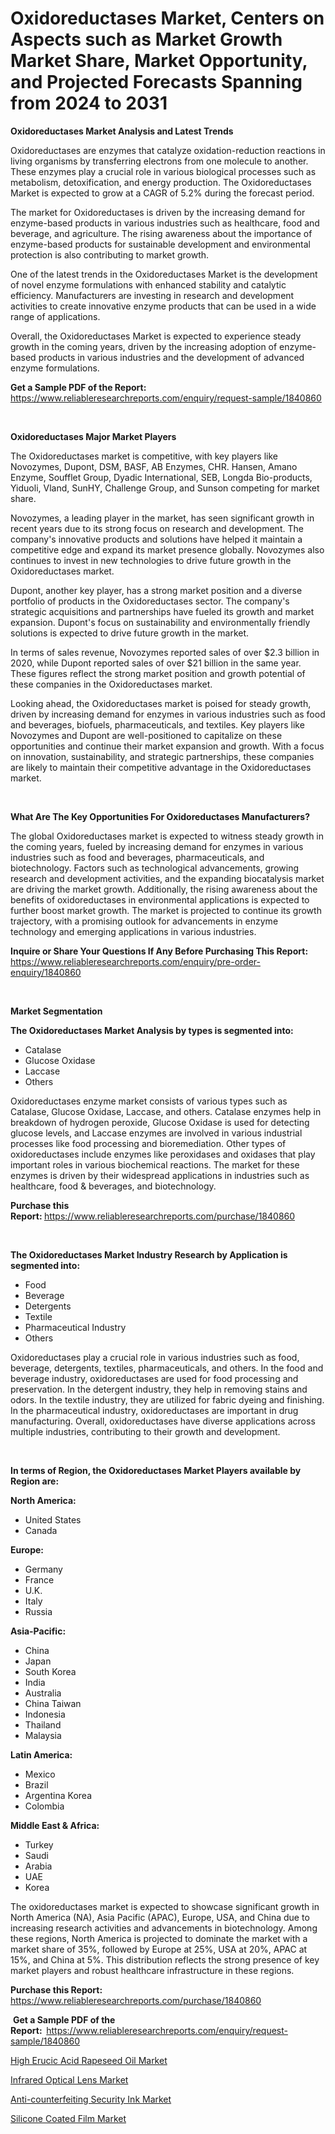 <p><h1>Oxidoreductases Market, Centers on Aspects such as Market Growth Market Share, Market Opportunity, and Projected Forecasts Spanning from 2024 to 2031</h1></p><p><strong>Oxidoreductases Market Analysis and Latest Trends</strong></p>
<p><p>Oxidoreductases are enzymes that catalyze oxidation-reduction reactions in living organisms by transferring electrons from one molecule to another. These enzymes play a crucial role in various biological processes such as metabolism, detoxification, and energy production. The Oxidoreductases Market is expected to grow at a CAGR of 5.2% during the forecast period.</p><p>The market for Oxidoreductases is driven by the increasing demand for enzyme-based products in various industries such as healthcare, food and beverage, and agriculture. The rising awareness about the importance of enzyme-based products for sustainable development and environmental protection is also contributing to market growth.</p><p>One of the latest trends in the Oxidoreductases Market is the development of novel enzyme formulations with enhanced stability and catalytic efficiency. Manufacturers are investing in research and development activities to create innovative enzyme products that can be used in a wide range of applications.</p><p>Overall, the Oxidoreductases Market is expected to experience steady growth in the coming years, driven by the increasing adoption of enzyme-based products in various industries and the development of advanced enzyme formulations.</p></p>
<p><strong>Get a Sample PDF of the Report:&nbsp;</strong> <a href="https://www.reliableresearchreports.com/enquiry/request-sample/1840860">https://www.reliableresearchreports.com/enquiry/request-sample/1840860</a></p>
<p>&nbsp;</p>
<p><strong>Oxidoreductases Major Market Players</strong></p>
<p><p>The Oxidoreductases market is competitive, with key players like Novozymes, Dupont, DSM, BASF, AB Enzymes, CHR. Hansen, Amano Enzyme, Soufflet Group, Dyadic International, SEB, Longda Bio-products, Yiduoli, Vland, SunHY, Challenge Group, and Sunson competing for market share. </p><p>Novozymes, a leading player in the market, has seen significant growth in recent years due to its strong focus on research and development. The company's innovative products and solutions have helped it maintain a competitive edge and expand its market presence globally. Novozymes also continues to invest in new technologies to drive future growth in the Oxidoreductases market.</p><p>Dupont, another key player, has a strong market position and a diverse portfolio of products in the Oxidoreductases sector. The company's strategic acquisitions and partnerships have fueled its growth and market expansion. Dupont's focus on sustainability and environmentally friendly solutions is expected to drive future growth in the market.</p><p>In terms of sales revenue, Novozymes reported sales of over $2.3 billion in 2020, while Dupont reported sales of over $21 billion in the same year. These figures reflect the strong market position and growth potential of these companies in the Oxidoreductases market.</p><p>Looking ahead, the Oxidoreductases market is poised for steady growth, driven by increasing demand for enzymes in various industries such as food and beverages, biofuels, pharmaceuticals, and textiles. Key players like Novozymes and Dupont are well-positioned to capitalize on these opportunities and continue their market expansion and growth. With a focus on innovation, sustainability, and strategic partnerships, these companies are likely to maintain their competitive advantage in the Oxidoreductases market.</p></p>
<p>&nbsp;</p>
<p><strong>What Are The Key Opportunities For Oxidoreductases Manufacturers?</strong></p>
<p><p>The global Oxidoreductases market is expected to witness steady growth in the coming years, fueled by increasing demand for enzymes in various industries such as food and beverages, pharmaceuticals, and biotechnology. Factors such as technological advancements, growing research and development activities, and the expanding biocatalysis market are driving the market growth. Additionally, the rising awareness about the benefits of oxidoreductases in environmental applications is expected to further boost market growth. The market is projected to continue its growth trajectory, with a promising outlook for advancements in enzyme technology and emerging applications in various industries.</p></p>
<p><strong>Inquire or Share Your Questions If Any Before Purchasing This Report:</strong> <a href="https://www.reliableresearchreports.com/enquiry/pre-order-enquiry/1840860">https://www.reliableresearchreports.com/enquiry/pre-order-enquiry/1840860</a></p>
<p>&nbsp;</p>
<p><strong>Market Segmentation</strong></p>
<p><strong>The Oxidoreductases Market Analysis by types is segmented into:</strong></p>
<p><ul><li>Catalase</li><li>Glucose Oxidase</li><li>Laccase</li><li>Others</li></ul></p>
<p><p>Oxidoreductases enzyme market consists of various types such as Catalase, Glucose Oxidase, Laccase, and others. Catalase enzymes help in breakdown of hydrogen peroxide, Glucose Oxidase is used for detecting glucose levels, and Laccase enzymes are involved in various industrial processes like food processing and bioremediation. Other types of oxidoreductases include enzymes like peroxidases and oxidases that play important roles in various biochemical reactions. The market for these enzymes is driven by their widespread applications in industries such as healthcare, food & beverages, and biotechnology.</p></p>
<p><strong>Purchase this Report:&nbsp;</strong><a href="https://www.reliableresearchreports.com/purchase/1840860">https://www.reliableresearchreports.com/purchase/1840860</a></p>
<p>&nbsp;</p>
<p><strong>The Oxidoreductases Market Industry Research by Application is segmented into:</strong></p>
<p><ul><li>Food</li><li>Beverage</li><li>Detergents</li><li>Textile</li><li>Pharmaceutical Industry</li><li>Others</li></ul></p>
<p><p>Oxidoreductases play a crucial role in various industries such as food, beverage, detergents, textiles, pharmaceuticals, and others. In the food and beverage industry, oxidoreductases are used for food processing and preservation. In the detergent industry, they help in removing stains and odors. In the textile industry, they are utilized for fabric dyeing and finishing. In the pharmaceutical industry, oxidoreductases are important in drug manufacturing. Overall, oxidoreductases have diverse applications across multiple industries, contributing to their growth and development.</p></p>
<p>&nbsp;</p>
<p><strong>In terms of Region, the Oxidoreductases Market Players available by Region are:</strong></p>
<p>
    <p> <strong> North America: </strong>
        <ul>
            <li>United States</li>
            <li>Canada</li>
        </ul>
        </p> 
    <p> <strong> Europe: </strong>
        <ul>
            <li>Germany</li>
            <li>France</li>
            <li>U.K.</li>
            <li>Italy</li>
            <li>Russia</li>
        </ul>
        </p> 
    <p> <strong> Asia-Pacific: </strong>
        <ul>
            <li>China</li>
            <li>Japan</li>
            <li>South Korea</li>
            <li>India</li>
            <li>Australia</li>
            <li>China Taiwan</li>
            <li>Indonesia</li>
            <li>Thailand</li>
            <li>Malaysia</li>
        </ul>
        </p> 
    <p> <strong> Latin America: </strong>
        <ul>
            <li>Mexico</li>
            <li>Brazil</li>
            <li>Argentina Korea</li>
            <li>Colombia</li>
        </ul>
        </p> 
    <p> <strong> Middle East & Africa: </strong>
        <ul>
            <li>Turkey</li>
            <li>Saudi</li>
            <li>Arabia</li>
            <li>UAE</li>
            <li>Korea</li>
        </ul>
    </p>
    </p>
<p><p>The oxidoreductases market is expected to showcase significant growth in North America (NA), Asia Pacific (APAC), Europe, USA, and China due to increasing research activities and advancements in biotechnology. Among these regions, North America is projected to dominate the market with a market share of 35%, followed by Europe at 25%, USA at 20%, APAC at 15%, and China at 5%. This distribution reflects the strong presence of key market players and robust healthcare infrastructure in these regions.</p></p>
<p><strong>Purchase this Report: </strong><a href="https://www.reliableresearchreports.com/purchase/1840860">https://www.reliableresearchreports.com/purchase/1840860</a></p>
<p>&nbsp;<strong>Get a Sample PDF of the Report:&nbsp;&nbsp;</strong><a href="https://www.reliableresearchreports.com/enquiry/request-sample/1840860">https://www.reliableresearchreports.com/enquiry/request-sample/1840860</a></p>
<p><strong></strong></p>
<p><p><a href="https://github.com/johnbach50/Market-Research-Report-List-2/blob/main/high-erucic-acid-rapeseed-oil-market.md">High Erucic Acid Rapeseed Oil Market</a></p><p><a href="https://issuu.com/reportprime-2/docs/infrared-optical-lens-market-size-2030.pptx">Infrared Optical Lens Market</a></p><p><a href="https://issuu.com/reportprime-2/docs/anti-counterfeiting-security-ink-market-size-2030.">Anti-counterfeiting Security Ink Market</a></p><p><a href="https://github.com/pjcfca/Market-Research-Report-List-1/blob/main/silicone-coated-film-market.md">Silicone Coated Film Market</a></p></p>